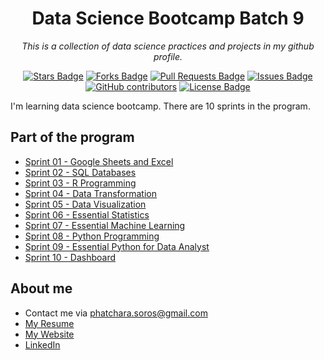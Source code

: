 <h1 align="center">Data Science Bootcamp Batch 9</h1>
<p align="center"><i>This is a collection of data science practices and projects in my github profile.</i></p>
<div align="center">
  <a href="https://github.com/elangosundar/awesome-README-templates/stargazers"><img src="https://img.shields.io/github/stars/elangosundar/awesome-README-templates" alt="Stars Badge"/></a>
  <a href="https://github.com/elangosundar/awesome-README-templates/network/members"><img src="https://img.shields.io/github/forks/elangosundar/awesome-README-templates" alt="Forks Badge"/></a>
  <a href="https://github.com/elangosundar/awesome-README-templates/pulls"><img src="https://img.shields.io/github/issues-pr/elangosundar/awesome-README-templates" alt="Pull Requests Badge"/></a>
  <a href="https://github.com/elangosundar/awesome-README-templates/issues"><img src="https://img.shields.io/github/issues/elangosundar/awesome-README-templates" alt="Issues Badge"/></a>
  <a href="https://github.com/elangosundar/awesome-README-templates/graphs/contributors"><img alt="GitHub contributors" src="https://img.shields.io/github/contributors/elangosundar/awesome-README-templates?color=2b9348"></a>
  <a href="https://github.com/elangosundar/awesome-README-templates/blob/master/LICENSE"><img src="https://img.shields.io/github/license/elangosundar/awesome-README-templates?color=2b9348" alt="License Badge"/></a>
</div>

I'm learning data science bootcamp. There are 10 sprints in the program.

## Part of the program

- [Sprint 01 - Google Sheets and Excel](https://github.com/phatchara009/Data-Science-Bootcamp9/tree/82b8ca5ed0b2c56ce05b6ed84d32e1d596542558/01_Google%20sheets)
- [Sprint 02 - SQL Databases](https://github.com/phatchara009/Data-Science-Bootcamp9/tree/c02670ee1f096edc62d6f1b30ad5085e37d43832/02_SQL%20Database)
- [Sprint 03 - R Programming](https://github.com/phatchara009/Data-Science-Bootcamp9/tree/c02670ee1f096edc62d6f1b30ad5085e37d43832/03_R%20Programming)
- [Sprint 04 - Data Transformation](https://github.com/phatchara009/Data-Science-Bootcamp9/tree/c02670ee1f096edc62d6f1b30ad5085e37d43832/04_Data%20Transformation)
- [Sprint 05 - Data Visualization](https://github.com/phatchara009/Data-Science-Bootcamp9/tree/c02670ee1f096edc62d6f1b30ad5085e37d43832/05_Data%20Visualization)
- [Sprint 06 - Essential Statistics](https://github.com/phatchara009/Data-Science-Bootcamp9/tree/c02670ee1f096edc62d6f1b30ad5085e37d43832/06_Essential%20Statistics)
- [Sprint 07 - Essential Machine Learning](https://github.com/phatchara009/Data-Science-Bootcamp9/tree/c02670ee1f096edc62d6f1b30ad5085e37d43832/07_Essential%20Machine%20Learning)
- [Sprint 08 - Python Programming](https://github.com/phatchara009/Data-Science-Bootcamp9/tree/c02670ee1f096edc62d6f1b30ad5085e37d43832/08_Python%20Programming)
- [Sprint 09 - Essential Python for Data Analyst](https://github.com/phatchara009/Data-Science-Bootcamp9/tree/c02670ee1f096edc62d6f1b30ad5085e37d43832/09_Essential%20Python%20for%20Data%20Analyst)
- [Sprint 10 - Dashboard](https://github.com/phatchara009/Data-Science-Bootcamp9/tree/c02670ee1f096edc62d6f1b30ad5085e37d43832/10_Dashboard)

## About me
- Contact me via phatchara.soros@gmail.com
- [My Resume](https://docs.google.com/document/d/1bgr9r9uf51mHdioJ0-7_lm08vKm1indY56wZIMcNdN0/edit?usp=sharing])
- [My Website](http://fok335.wordpress.com/)
- [LinkedIn](https://www.linkedin.com/in/phatchara-soroschokchai-589399294/)




